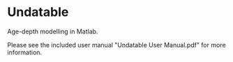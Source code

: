 # Undatable

Age-depth modelling in Matlab.

Please see the included user manual "Undatable User Manual.pdf" for more information.
